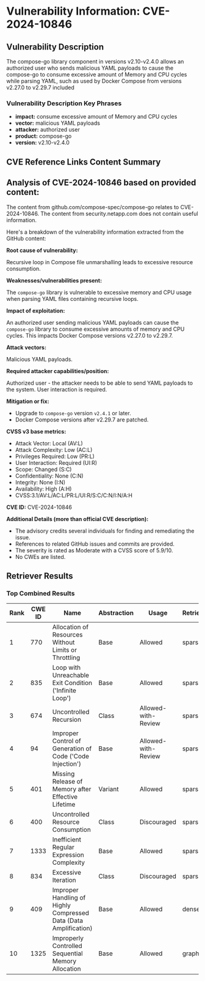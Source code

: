 # Vulnerability Information: CVE-2024-10846

## Vulnerability Description
The compose-go library component in versions v2.10-v2.4.0 allows an authorized user who sends malicious YAML payloads to cause the compose-go to consume excessive amount of Memory and CPU cycles while parsing YAML, such as used by Docker Compose from versions v2.27.0 to v2.29.7 included

### Vulnerability Description Key Phrases
- **impact:** consume excessive amount of Memory and CPU cycles
- **vector:** malicious YAML payloads
- **attacker:** authorized user
- **product:** compose-go
- **version:** v2.10-v2.4.0

## CVE Reference Links Content Summary
## Analysis of CVE-2024-10846 based on provided content:

The content from github.com/compose-spec/compose-go relates to CVE-2024-10846. The content from security.netapp.com does not contain useful information.

Here's a breakdown of the vulnerability information extracted from the GitHub content:

**Root cause of vulnerability:**

Recursive loop in Compose file unmarshalling leads to excessive resource consumption.

**Weaknesses/vulnerabilities present:**

The `compose-go` library is vulnerable to excessive memory and CPU usage when parsing YAML files containing recursive loops.

**Impact of exploitation:**

An authorized user sending malicious YAML payloads can cause the `compose-go` library to consume excessive amounts of memory and CPU cycles. This impacts Docker Compose versions v2.27.0 to v2.29.7.

**Attack vectors:**

Malicious YAML payloads.

**Required attacker capabilities/position:**

Authorized user - the attacker needs to be able to send YAML payloads to the system. User interaction is required.

**Mitigation or fix:**

*   Upgrade to `compose-go` version `v2.4.1` or later.
*   Docker Compose versions after v2.29.7 are patched.

**CVSS v3 base metrics:**

*   Attack Vector: Local (AV:L)
*   Attack Complexity: Low (AC:L)
*   Privileges Required: Low (PR:L)
*   User Interaction: Required (UI:R)
*   Scope: Changed (S:C)
*   Confidentiality: None (C:N)
*   Integrity: None (I:N)
*   Availability: High (A:H)
*   CVSS:3.1/AV:L/AC:L/PR:L/UI:R/S:C/C:N/I:N/A:H

**CVE ID:** CVE-2024-10846

**Additional Details (more than official CVE description):**

*   The advisory credits several individuals for finding and remediating the issue.
*   References to related GitHub issues and commits are provided.
*   The severity is rated as Moderate with a CVSS score of 5.9/10.
*   No CWEs are listed.

## Retriever Results

### Top Combined Results

| Rank | CWE ID | Name | Abstraction | Usage  | Retrievers | Individual Scores |
|------|--------|------|-------------|-------|------------|-------------------|
| 1 | 770 | Allocation of Resources Without Limits or Throttling | Base | Allowed | sparse | 0.103 |
| 2 | 835 | Loop with Unreachable Exit Condition ('Infinite Loop') | Base | Allowed | sparse | 0.097 |
| 3 | 674 | Uncontrolled Recursion | Class | Allowed-with-Review | sparse | 0.094 |
| 4 | 94 | Improper Control of Generation of Code ('Code Injection') | Base | Allowed-with-Review | sparse | 0.087 |
| 5 | 401 | Missing Release of Memory after Effective Lifetime | Variant | Allowed | sparse | 0.084 |
| 6 | 400 | Uncontrolled Resource Consumption | Class | Discouraged | sparse | 0.083 |
| 7 | 1333 | Inefficient Regular Expression Complexity | Base | Allowed | sparse | 0.083 |
| 8 | 834 | Excessive Iteration | Class | Discouraged | sparse | 0.083 |
| 9 | 409 | Improper Handling of Highly Compressed Data (Data Amplification) | Base | Allowed | dense | 0.506 |
| 10 | 1325 | Improperly Controlled Sequential Memory Allocation | Base | Allowed | graph | 0.003 |

